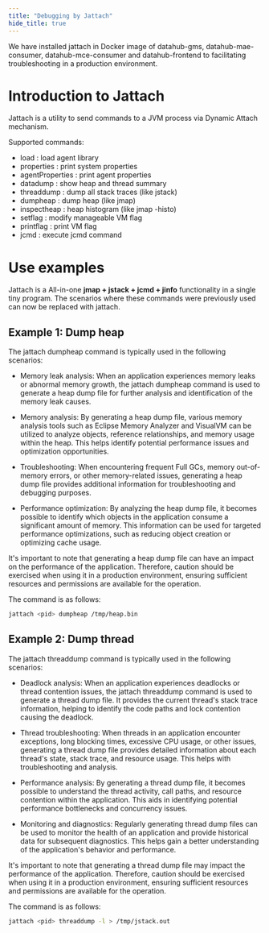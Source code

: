 ```yaml
---
title: "Debugging by Jattach"
hide_title: true
---
```

We have installed jattach in Docker image of datahub-gms, datahub-mae-consumer, datahub-mce-consumer
and datahub-frontend to facilitating troubleshooting in a production environment.

# Introduction to Jattach
Jattach is a utility to send commands to a JVM process via Dynamic Attach mechanism.

Supported commands:
- load            : load agent library
- properties      : print system properties
- agentProperties : print agent properties
- datadump        : show heap and thread summary
- threaddump      : dump all stack traces (like jstack)
- dumpheap        : dump heap (like jmap)
- inspectheap     : heap histogram (like jmap -histo)
- setflag         : modify manageable VM flag
- printflag       : print VM flag
- jcmd            : execute jcmd command

# Use examples

Jattach is a All-in-one **jmap + jstack + jcmd + jinfo** functionality in a single tiny program.
The scenarios where these commands were previously used can now be replaced with jattach.

## Example 1: Dump heap
The jattach dumpheap command is typically used in the following scenarios:

- Memory leak analysis: When an application experiences memory leaks or abnormal memory growth, the jattach dumpheap
command is used to generate a heap dump file for further analysis and identification of the memory leak causes.

- Memory analysis: By generating a heap dump file, various memory analysis tools such as Eclipse Memory Analyzer and
VisualVM can be utilized to analyze objects, reference relationships, and memory usage within the heap. This helps 
identify potential performance issues and optimization opportunities.

- Troubleshooting: When encountering frequent Full GCs, memory out-of-memory errors, or other memory-related issues, 
generating a heap dump file provides additional information for troubleshooting and debugging purposes.

- Performance optimization: By analyzing the heap dump file, it becomes possible to identify which objects in the 
application consume a significant amount of memory. This information can be used for targeted performance optimizations,
such as reducing object creation or optimizing cache usage.

It's important to note that generating a heap dump file can have an impact on the performance of the application. 
Therefore, caution should be exercised when using it in a production environment, ensuring sufficient resources and
permissions are available for the operation.

The command is as follows:
```bash
jattach <pid> dumpheap /tmp/heap.bin
```

## Example 2: Dump thread
The jattach threaddump command is typically used in the following scenarios:

- Deadlock analysis: When an application experiences deadlocks or thread contention issues, the jattach threaddump 
command is used to generate a thread dump file. It provides the current thread's stack trace information, helping to
identify the code paths and lock contention causing the deadlock.

- Thread troubleshooting: When threads in an application encounter exceptions, long blocking times, excessive CPU usage,
or other issues, generating a thread dump file provides detailed information about each thread's state, stack trace, and
resource usage. This helps with troubleshooting and analysis.

- Performance analysis: By generating a thread dump file, it becomes possible to understand the thread activity, call
paths, and resource contention within the application. This aids in identifying potential performance bottlenecks and
concurrency issues.

- Monitoring and diagnostics: Regularly generating thread dump files can be used to monitor the health of an application
and provide historical data for subsequent diagnostics. This helps gain a better understanding of the application's 
behavior and performance.

It's important to note that generating a thread dump file may impact the performance of the application. Therefore,
caution should be exercised when using it in a production environment, ensuring sufficient resources and permissions
are available for the operation.

The command is as follows:
```bash
jattach <pid> threaddump -l > /tmp/jstack.out
```